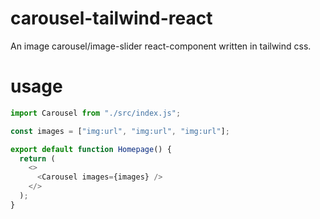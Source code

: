# carousel-tailwind-react

An image carousel/image-slider react-component written in tailwind css.

# usage

```javascript
import Carousel from "./src/index.js";

const images = ["img:url", "img:url", "img:url"];

export default function Homepage() {
  return (
    <>
      <Carousel images={images} />
    </>
  );
}
```
